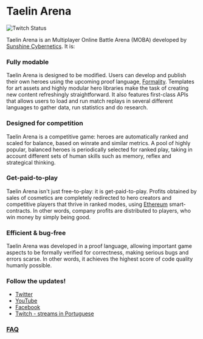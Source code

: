 Taelin Arena
============

![Twitch Status](https://img.shields.io/twitch/status/maiavictor)

Taelin Arena is an Multiplayer Online Battle Arena
(MOBA) developed by [Sunshine
Cybernetics](http://sunshinecybernetics.com/). It is:

### Fully modable

Taelin Arena is designed to be modified. 
Users can develop and publish their own heroes
using the upcoming proof language,
[Formality](https://github.com/moonad/formality). Templates
for art assets and highly modular hero libraries make the
task of creating new content refreshingly straightforward.
It also features first-class APIs that allows users to load
and run match replays in several different languages to
gather data, run statistics and do research. 

### Designed for competition

Taelin Arena is a competitive game: heroes are automatically ranked
and scaled for balance, based on winrate and similar
metrics. A pool of highly popular, balanced heroes is
periodically selected for ranked play, taking in account
different sets of human skills such as memory, reflex and
strategical thinking.

### Get-paid-to-play

Taelin Arena isn't just free-to-play: it is get-paid-to-play. Profits
obtained by sales of cosmetics are completely redirected to
hero creators and competitive players that thrive in ranked
modes, using [Ethereum](https://github.com/ethereum)
smart-contracts. In other words, company profits are
distributed to players, who win money by simply being good.

### Efficient & bug-free

Taelin Arena was developed in a proof language, allowing important
game aspects to be formally verified for correctness, making
serious bugs and errors scarse. In other words, it achieves
the highest score of code quality humanly possible.

### Follow the updates!
- [Twitter](https://twitter.com/maiavictr)
- [YouTube](https://www.youtube.com/channel/UCWTVZkEGM3Mux8P4TtIeiEg/featured)
- [Facebook](https://www.facebook.com/MaiaVictorDev/)
- [Twitch - streams in Portuguese](https://www.twitch.tv/maiavictor/)

### [FAQ](FAQ.md)
